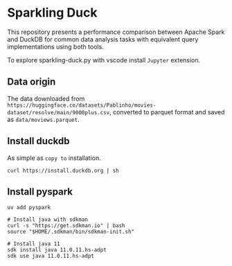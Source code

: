# Sparkling Duck

This repository presents a performance comparison between Apache Spark and DuckDB for common data analysis tasks with equivalent query implementations using both tools.

To explore sparkling-duck.py with vscode install `Jupyter` extension.

## Data origin

The data downloaded from `https://huggingface.co/datasets/Pablinho/movies-dataset/resolve/main/9000plus.csv`, converted to parquet format and saved as `data/moviews.parquet`.

## Install duckdb

As simple as `copy to` installation.

```
curl https://install.duckdb.org | sh
```

## Install pyspark

```
uv add pyspark

# Install java with sdkman
curl -s "https://get.sdkman.io" | bash
source "$HOME/.sdkman/bin/sdkman-init.sh"

# Install java 11
sdk install java 11.0.11.hs-adpt
sdk use java 11.0.11.hs-adpt 
```

